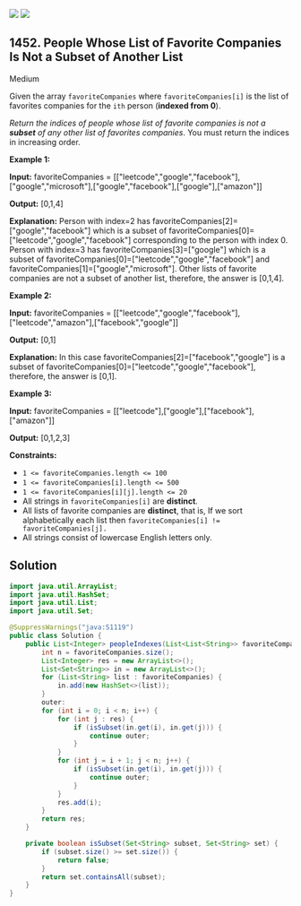 [![](https://img.shields.io/github/stars/javadev/LeetCode-in-Java?label=Stars&style=flat-square)](https://github.com/javadev/LeetCode-in-Java)
[![](https://img.shields.io/github/forks/javadev/LeetCode-in-Java?label=Fork%20me%20on%20GitHub%20&style=flat-square)](https://github.com/javadev/LeetCode-in-Java/fork)

## 1452\. People Whose List of Favorite Companies Is Not a Subset of Another List

Medium

Given the array `favoriteCompanies` where `favoriteCompanies[i]` is the list of favorites companies for the `ith` person (**indexed from 0**).

_Return the indices of people whose list of favorite companies is not a **subset** of any other list of favorites companies_. You must return the indices in increasing order.

**Example 1:**

**Input:** favoriteCompanies = \[\["leetcode","google","facebook"],["google","microsoft"],["google","facebook"],["google"],["amazon"]]

**Output:** [0,1,4]

**Explanation:** Person with index=2 has favoriteCompanies[2]=["google","facebook"] which is a subset of favoriteCompanies[0]=["leetcode","google","facebook"] corresponding to the person with index 0. Person with index=3 has favoriteCompanies[3]=["google"] which is a subset of favoriteCompanies[0]=["leetcode","google","facebook"] and favoriteCompanies[1]=["google","microsoft"]. Other lists of favorite companies are not a subset of another list, therefore, the answer is [0,1,4].

**Example 2:**

**Input:** favoriteCompanies = \[\["leetcode","google","facebook"],["leetcode","amazon"],["facebook","google"]]

**Output:** [0,1]

**Explanation:** In this case favoriteCompanies[2]=["facebook","google"] is a subset of favoriteCompanies[0]=["leetcode","google","facebook"], therefore, the answer is [0,1].

**Example 3:**

**Input:** favoriteCompanies = \[\["leetcode"],["google"],["facebook"],["amazon"]]

**Output:** [0,1,2,3]

**Constraints:**

*   `1 <= favoriteCompanies.length <= 100`
*   `1 <= favoriteCompanies[i].length <= 500`
*   `1 <= favoriteCompanies[i][j].length <= 20`
*   All strings in `favoriteCompanies[i]` are **distinct**.
*   All lists of favorite companies are **distinct**, that is, If we sort alphabetically each list then `favoriteCompanies[i] != favoriteCompanies[j].`
*   All strings consist of lowercase English letters only.

## Solution

```java
import java.util.ArrayList;
import java.util.HashSet;
import java.util.List;
import java.util.Set;

@SuppressWarnings("java:S1119")
public class Solution {
    public List<Integer> peopleIndexes(List<List<String>> favoriteCompanies) {
        int n = favoriteCompanies.size();
        List<Integer> res = new ArrayList<>();
        List<Set<String>> in = new ArrayList<>();
        for (List<String> list : favoriteCompanies) {
            in.add(new HashSet<>(list));
        }
        outer:
        for (int i = 0; i < n; i++) {
            for (int j : res) {
                if (isSubset(in.get(i), in.get(j))) {
                    continue outer;
                }
            }
            for (int j = i + 1; j < n; j++) {
                if (isSubset(in.get(i), in.get(j))) {
                    continue outer;
                }
            }
            res.add(i);
        }
        return res;
    }

    private boolean isSubset(Set<String> subset, Set<String> set) {
        if (subset.size() >= set.size()) {
            return false;
        }
        return set.containsAll(subset);
    }
}
```